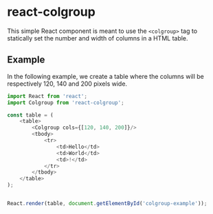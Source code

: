 # react-colgroup
This simple React component is meant to use the `<colgroup>` tag to statically
set the number and width of columns in a HTML table.

## Example
In the following example, we create a table where the columns will be respectively 120, 140 and 200 pixels wide.

```javascript
import React from 'react';
import Colgroup from 'react-colgroup';

const table = (
    <table>
        <Colgroup cols={[120, 140, 200]}/>
        <tbody>
            <tr>
                <td>Hello</td>
                <td>World</td>
                <td>!</td>
            </tr>
        </tbody>
    </table>
);


React.render(table, document.getElementById('colgroup-example'));
```
